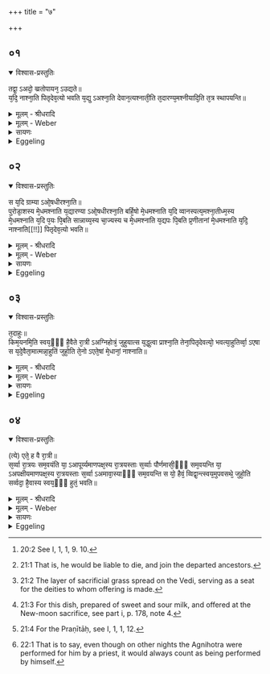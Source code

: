 +++
title = "७"

+++


## ०१


<details open><summary>विश्वास-प्रस्तुतिः</summary>

तद्वा᳘ ऽअदो᳘ व्व्रतोपायन᳘ ऽउद्यते॥  
य᳘दि᳘ नाश्ना᳘ति पितृदेव᳘त्यो भवति य᳘द्यु ऽअश्ना᳘ति देवान᳘त्यश्नाती᳘ति त᳘दारण्य᳘मश्नीयादि᳘ति त᳘त्र स्थापयन्ति॥
</details>

<details><summary>मूलम् - श्रीधरादि</summary>

तद्वा᳘ ऽअदो᳘ व्व्रतोपायन᳘ ऽउद्यते॥  
य᳘दि᳘ नाश्ना᳘ति पितृदेव᳘त्यो भवति य᳘द्यु ऽअश्ना᳘ति देवान᳘त्यश्नाती᳘ति त᳘दारण्य᳘मश्नीयादि᳘ति त᳘त्र स्थापयन्ति॥
</details>

<details><summary>मूलम् - Weber</summary>

तद्वा᳘ अदो᳘ व्रतोपायन᳘ उद्यते॥  
य᳘दिॗ नाश्ना᳘ति पितृदेव᳘त्यो भवति य᳘द्यु अश्ना᳘ति देवान᳘त्यश्नाती᳘ति त᳘दारण्य᳘मश्नीयादि᳘ति त᳘त्र स्थापयन्ति॥
</details>

<details><summary>सायणः</summary>

…
</details>

<details><summary>Eggeling</summary>

1. Now there, on the occasion of the entering on the fast, it is said [^egg_114], 'If he does not eat, he becomes

[^egg_114]: 20:2 See I, 1, 1, 9. 10.

consecrated to the Fathers [^egg_115]; and if he does eat he eats whilst passing over the gods;' and, in this respect, they lay down the rule, 'Let him therefore eat what grows in the forest.'

[^egg_115]: 21:1 That is, he would be liable to die, and join the departed ancestors.
</details>


## ०२


<details open><summary>विश्वास-प्रस्तुतिः</summary>

स य᳘दि ग्राम्या ऽओ᳘षधीरश्ना᳘ति॥  
पुरोडा᳘शस्य मे᳘धमश्नाति य᳘द्यारण्या ऽओ᳘षधीरश्ना᳘ति बर्हि᳘षो मे᳘धमश्नाति य᳘दि व्वानस्पत्य᳘मश्ना᳘तीध्म᳘स्य मे᳘धमश्नाति य᳘दि प᳘यः पि᳘बति सान्नाय्य᳘स्य चा᳘ज्यस्य च मे᳘धमश्नाति य᳘द्यपः पि᳘बति प्र᳘णीतानां मे᳘धमश्नाति य᳘दि᳘ नाश्नाति[[!!]] पितृदेव᳘त्यो भवति॥
</details>

<details><summary>मूलम् - श्रीधरादि</summary>

स य᳘दि ग्राम्या ऽओ᳘षधीरश्ना᳘ति॥  
पुरोडा᳘शस्य मे᳘धमश्नाति य᳘द्यारण्या ऽओ᳘षधीरश्ना᳘ति बर्हि᳘षो मे᳘धमश्नाति य᳘दि व्वानस्पत्य᳘मश्ना᳘तीध्म᳘स्य मे᳘धमश्नाति य᳘दि प᳘यः पि᳘बति सान्नाय्य᳘स्य चा᳘ज्यस्य च मे᳘धमश्नाति य᳘द्यपः पि᳘बति प्र᳘णीतानां मे᳘धमश्नाति य᳘दि᳘ नाश्नाति[[!!]] पितृदेव᳘त्यो भवति॥
</details>

<details><summary>मूलम् - Weber</summary>

स य᳘दि ग्राम्या ओ᳘षधीरश्ना᳘ति॥  
पुरोडा᳘शस्य मे᳘धमश्नाति य᳘द्यारण्या ओ᳘षधीरश्ना᳘ति बर्हि᳘षो मे᳘धमश्नाति य᳘दि वानस्पत्य᳘मश्ना᳘तीध्म᳘स्य मे᳘धमश्नाति य᳘दि प᳘यः पि᳘बति सांनाय्य᳘स्य चा᳘ज्यस्य च मे᳘धमश्नाति य᳘द्यपः पि᳘बति प्र᳘णीतानाम् मे᳘धमश्नाति य᳘दिॗ नाश्ना᳘ति पितृदेव᳘त्यो भवति॥
</details>

<details><summary>सायणः</summary>

…
</details>

<details><summary>Eggeling</summary>

2. If he eats cultivated plants he eats the sacrificial essence of the offering-cake; and if he eats forest plants he eats the essence of the barhis [^egg_116]; and if he eats aught of trees he eats the essence of the fuel (for the sacrificial fire); and if he drinks milk he consumes the essence of the Sānnāyya [^egg_117]; and if he drinks water he consumes the essence of the lustral waters [^egg_118]; and if he eats nothing he becomes consecrated to the Fathers.

[^egg_116]: 21:2 The layer of sacrificial grass spread on the Vedi, serving as a seat for the deities to whom offering is made.

[^egg_117]: 21:3 For this dish, prepared of sweet and sour milk, and offered at the New-moon sacrifice, see part i, p. 178, note 4.

[^egg_118]: 21:4 For the Praṇītāḥ, see I, 1, 1, 12.
</details>


## ०३


<details open><summary>विश्वास-प्रस्तुतिः</summary>

त᳘दाहुः॥  
किम᳘यनमि᳘ति स्वय᳘ᳫँ᳘ है᳘वैते रा᳘त्री ऽअग्निहोत्रं᳘ जुहुयात्स य᳘द्धुत्वा प्राश्ना᳘ति तेना᳘पितृदेवत्यो᳘ भवत्या᳘हुतिर्व्वा᳘ ऽएषा स य᳘दे᳘वैता᳘मात्मन्ना᳘हुतिं जुहो᳘ति ते᳘नो ऽएते᳘षां मे᳘धानां᳘ नाश्नाति॥
</details>

<details><summary>मूलम् - श्रीधरादि</summary>

त᳘दाहुः॥  
किम᳘यनमि᳘ति स्वय᳘ᳫँ᳘ है᳘वैते रा᳘त्री ऽअग्निहोत्रं᳘ जुहुयात्स य᳘द्धुत्वा प्राश्ना᳘ति तेना᳘पितृदेवत्यो᳘ भवत्या᳘हुतिर्व्वा᳘ ऽएषा स य᳘दे᳘वैता᳘मात्मन्ना᳘हुतिं जुहो᳘ति ते᳘नो ऽएते᳘षां मे᳘धानां᳘ नाश्नाति॥
</details>

<details><summary>मूलम् - Weber</summary>

त᳘दाहुः॥  
किम᳘यनमि᳘ति स्वय᳘ᳫं᳘ हैॗवैते रा᳘त्री अग्निहोत्रं᳘ जुहुयात्स य᳘द्धुत्वा प्राश्ना᳘ति तेना᳘पितृदेवत्यो भवत्या᳘हुतिर्वा᳘ एषा स य᳘देॗवैता᳘मात्मन्ना᳘हुतिं जुहो᳘ति ते᳘नो एते᳘षाम् मे᳘धानांॗ नाश्नाति॥
</details>

<details><summary>सायणः</summary>

…
</details>

<details><summary>Eggeling</summary>

3. As to this they say, 'What course of procedure is there?' Well, let him, on those two nights (of full and new moon), himself offer the Agnihotra: inasmuch as, after offering, he takes food he does not become consecrated to the Fathers, for that (libation) is an offering; and inasmuch as he performs that offering in his own self he does not eat of those sacrificial essences.
</details>


## ०४


<details open><summary>विश्वास-प्रस्तुतिः</summary>

(त्ये) एते᳘ ह वै रा᳘त्री॥  
स᳘र्व्वा रा᳘त्रयः सम᳘वयंति या᳘ ऽआपूर्य्यमाणपक्ष᳘स्य रा᳘त्रयस्ताः स᳘र्व्वाः पौर्णमासी᳘ᳫँ᳘ सम᳘वयन्ति या᳘ ऽअपक्षीयमाणपक्ष᳘स्य रा᳘त्रयस्ताः स᳘र्व्वा ऽअमावा᳘स्याᳫँ᳭ सम᳘वयन्ति स यो᳘ हैवं᳘ व्विद्वा᳘न्त्स्वय᳘मुपवसथे᳘ जुहो᳘ति सर्व्वदा᳘ है᳘वास्य स्वय᳘ᳫँ᳘ हुतं᳘ भवति॥
</details>

<details><summary>मूलम् - श्रीधरादि</summary>

(त्ये) एते᳘ ह वै रा᳘त्री॥  
स᳘र्व्वा रा᳘त्रयः सम᳘वयंति या᳘ ऽआपूर्य्यमाणपक्ष᳘स्य रा᳘त्रयस्ताः स᳘र्व्वाः पौर्णमासी᳘ᳫँ᳘ सम᳘वयन्ति या᳘ ऽअपक्षीयमाणपक्ष᳘स्य रा᳘त्रयस्ताः स᳘र्व्वा ऽअमावा᳘स्याᳫँ᳭ सम᳘वयन्ति स यो᳘ हैवं᳘ व्विद्वा᳘न्त्स्वय᳘मुपवसथे᳘ जुहो᳘ति सर्व्वदा᳘ है᳘वास्य स्वय᳘ᳫँ᳘ हुतं᳘ भवति॥
</details>

<details><summary>मूलम् - Weber</summary>

एते᳘ ह वै रा᳘त्री॥  
स᳘र्वा रा᳘त्रयः सम᳘वयन्ति या᳘ आपूर्यमाणपक्ष᳘स्य रा᳘त्रयस्ताः स᳘र्वाः पौर्णमासी᳘ᳫं᳘ सम᳘वयन्ति या᳘ अपक्षीयमाणपक्ष᳘स्य रा᳘त्रयस्ताः स᳘र्वा अमावाॗस्याᳫं सम᳘वयन्ति स यो᳘ हैवं᳘ विद्वा᳘न्त्स्वय᳘मुपवसथे᳘ जुहो᳘ति सर्वदा᳘ हैॗवास्य स्वय᳘ᳫं᳘ हुत᳘म् भवति॥
</details>

<details><summary>सायणः</summary>

…
</details>

<details><summary>Eggeling</summary>

4. Now all the nights concentrate themselves in these two nights: all the nights of the waxing moon concentrate in the night of full moon, and all the nights of the waning moon concentrate in the night of new moon; and, verily, for him who, knowing this, offers (the Agnihotra) himself on the day of

the entrance on the fast, offering is always made by himself [^egg_119].

[^egg_119]: 22:1 That is to say, even though on other nights the Agnihotra were performed for him by a priest, it would always count as being performed by himself.
</details>

